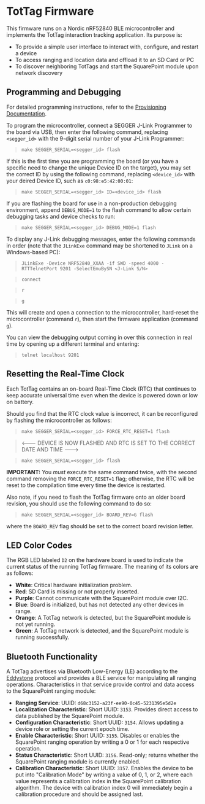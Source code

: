 TotTag Firmware
===============

This firmware runs on a Nordic nRF52840 BLE microcontroller and implements the
TotTag interaction tracking application. Its purpose is:

- To provide a simple user interface to interact with, configure, and restart a device
- To access ranging and location data and offload it to an SD Card or PC
- To discover neighboring TotTags and start the SquarePoint module upon network discovery


Programming and Debugging
-------------------------

For detailed programming instructions, refer to the
[Provisioning Documentation](../../../doc/Provisioning.md).

To program the microcontroller, connect a SEGGER J-Link Programmer to the board
via USB, then enter the following command, replacing `<segger_id>` with the 
9-digit serial number of your J-Link Programmer:

> `make SEGGER_SERIAL=<segger_id> flash`

If this is the first time you are programming the board (or you have a specific 
need to change the unique Device ID on the target), you may set the correct ID 
by using the following command, replacing `<device_id>` with your deired 
Device ID, such as `c0:98:e5:42:00:01`:

> `make SEGGER_SERIAL=<segger_id> ID=<device_id> flash`

If you are flashing the board for use in a non-production debugging environment,
append `DEBUG_MODE=1` to the flash command to allow certain debugging tasks
and device checks to run:

> `make SEGGER_SERIAL=<segger_id> DEBUG_MODE=1 flash`

To display any J-Link debugging messages, enter the following commands in order
(note that the `JLinkExe` command may be shortened to `JLink` on a
Windows-based PC):

> `JLinkExe -Device NRF52840_XXAA -if SWD -speed 4000 -RTTTelnetPort 9201 -SelectEmuBySN <J-Link S/N>`

> `connect`

> `r`

> `g`

This will create and open a connection to the microcontroller, hard-reset the
microcontroller (command `r`), then start the firmware application (command
`g`).

You can view the debugging output coming in over this connection in real time
by opening up a different terminal and entering:

> `telnet localhost 9201`


Resetting the Real-Time Clock
-----------------------------

Each TotTag contains an on-board Real-Time Clock (RTC) that continues to keep
accurate universal time even when the device is powered down or low on battery.

Should you find that the RTC clock value is incorrect, it can be reconfigured by
flashing the microcontroller as follows:

> `make SEGGER_SERIAL=<segger_id> FORCE_RTC_RESET=1 flash`

> <--- DEVICE IS NOW FLASHED AND RTC IS SET TO THE CORRECT DATE AND TIME --->

> `make SEGGER_SERIAL=<segger_id> flash`

**IMPORTANT:** You *must* execute the same command twice, with the second command
removing the `FORCE_RTC_RESET=1` flag; otherwise, the RTC will be reset to 
the compilation time every time the device is restarted.

Also note, if you need to flash the TotTag firmware onto an older board revision,
you should use the following command to do so:

> `make SEGGER_SERIAL=<segger_id> BOARD_REV=G flash`

where the `BOARD_REV` flag should be set to the correct board revision letter.


LED Color Codes
---------------

The RGB LED labeled `D2` on the hardware board is used to indicate the current
status of the running TotTag firmware. The meaning of its colors are as
follows:

- **White**: Critical hardware initialization problem.
- **Red**: SD Card is missing or not properly inserted.
- **Purple**: Cannot communicate with the SquarePoint module over I2C.
- **Blue**: Board is initialized, but has not detected any other devices in range.
- **Orange**: A TotTag network is detected, but the SquarePoint module is not yet running.
- **Green**: A TotTag network is detected, and the SquarePoint module is running successfully.


Bluetooth Functionality
-----------------------

A TotTag advertises via Bluetooth Low-Energy (LE) according to the
[Eddystone](https://github.com/google/eddystone) protocol and provides a
BLE service for manipulating all ranging operations. Characteristics in that
service provide control and data access to the SquarePoint ranging module:

- **Ranging Service**: UUID: `d68c3152-a23f-ee90-0c45-5231395e5d2e`
- **Localization Characteristic**: Short UUID: `3153`. Provides direct access
                                   to data published by the SquarePoint module.
- **Configuration Characteristic**: Short UUID: `3154`. Allows updating a
                                    device role or setting the current epoch time.
- **Enable Characteristic**: Short UUID: `3155`. Disables or enables the
                             SquarePoint ranging operation by writing a 0 or 1
                             for each respective operation.
- **Status Characteristic**: Short UUID: `3156`. Read-only; returns whether the
                             SquarePoint ranging module is currently enabled.
- **Calibration Characteristic**: Short UUID: `3157`. Enables the device to be
                                  put into "Calibration Mode" by writing a value
                                  of 0, 1, or 2, where each value represents a
                                  calibration index in the SquarePoint calibration
                                  algorithm. The device with calibration index
                                  0 will immediately begin a calibration procedure
                                  and should be assigned last.
  